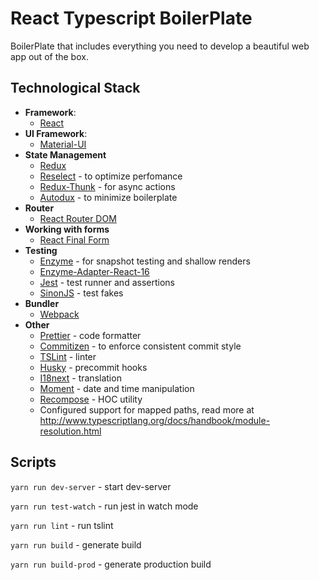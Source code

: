# React Typescript BoilerPlate
BoilerPlate that includes everything you need to develop a beautiful web app out of the box.

## Technological Stack

- **Framework**:
  - [React](https://github.com/facebook/react)
- **UI Framework**:
  - [Material-UI](https://github.com/mui-org/material-ui)
- **State Management**
  - [Redux](https://github.com/reduxjs/redux)
  - [Reselect](https://github.com/reduxjs/reselect) - to optimize perfomance
  - [Redux-Thunk](https://github.com/reduxjs/redux-thunk) - for async actions
  - [Autodux](https://github.com/ericelliott/autodux) - to minimize boilerplate
- **Router**
  - [React Router DOM](https://github.com/ReactTraining/react-router/tree/master/packages/react-router-dom)
- **Working with forms**
  - [React Final Form](https://github.com/final-form/react-final-form)
- **Testing**
  - [Enzyme](https://github.com/airbnb/enzyme) - for snapshot testing and shallow renders
  - [Enzyme-Adapter-React-16](https://github.com/airbnb/enzyme/tree/master/packages/enzyme-adapter-react-16)
  - [Jest](https://github.com/facebook/jest) - test runner and assertions
  - [SinonJS](https://github.com/sinonjs/) - test fakes
- **Bundler**
  - [Webpack](https://github.com/webpack/webpack)
- **Other**
  - [Prettier]() - code formatter
  - [Commitizen]() - to enforce consistent commit style
  - [TSLint]() - linter
  - [Husky]() - precommit hooks
  - [I18next](https://github.com/i18next/i18next) - translation
  - [Moment](https://github.com/moment/moment) - date and time manipulation
  - [Recompose](https://github.com/acdlite/recompose) - HOC utility
  - Configured support for mapped paths, read more at http://www.typescriptlang.org/docs/handbook/module-resolution.html

## Scripts

`yarn run dev-server` - start dev-server

`yarn run test-watch` - run jest in watch mode

`yarn run lint` - run tslint

`yarn run build` - generate build

`yarn run build-prod` - generate production build
